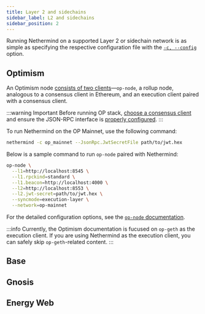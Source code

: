```yaml
---
title: Layer 2 and sidechains
sidebar_label: L2 and sidechains
sidebar_position: 2
---
```


Running Nethermind on a supported Layer 2 or sidechain network is as simple as specifying the respective configuration file with the [`-c, --config`](../../fundamentals/configuration.md#basic-options) option.

## Optimism

An Optimism node [consists of two clients](https://docs.optimism.io/builders/node-operators/architecture)—`op-node`, a rollup node, analogous to a consensus client in Ethereum, and an execution client paired with a consensus client.

:::warning Important
Before running OP stack, [choose a consensus client](consensus-clients.md#choosing-a-consensus-client) and ensure the JSON-RPC interface is [properly configured](consensus-clients.md#configuring-json-rpc-interface).
:::



To run Nethermind on the OP Mainnet, use the following command:

```bash
nethermind -c op_mainnet --JsonRpc.JwtSecretFile path/to/jwt.hex
```

Below is a sample command to run `op-node` paired with Nethermind:

```bash
op-node \
  --l1=http://localhost:8545 \
  --l1.rpckind=standard \
  --l1.beacon=http://localhost:4000 \
  --l2=http://localhost:8553 \
  --l2.jwt-secret=path/to/jwt.hex \
  --syncmode=execution-layer \
  --network=op-mainnet
```

For the detailed configuration options, see the [`op-node` documentation](https://docs.optimism.io/builders/node-operators/configuration/consensus-config).

:::info
Currently, the Optimism documentation is fucused on `op-geth` as the execution client. If you are using Nethermind as the execution client, you can safely skip `op-geth`-related content.
:::

## Base

## Gnosis

## Energy Web
